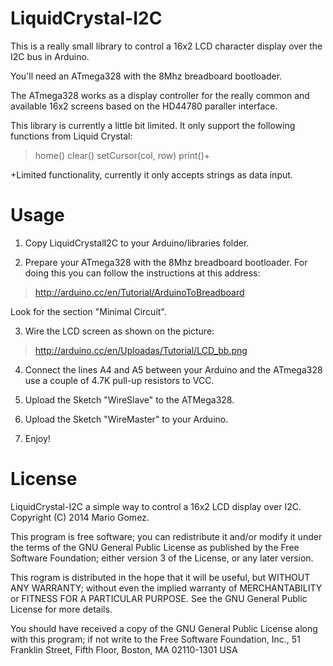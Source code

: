 LiquidCrystal-I2C
=================

This is a really small library to control a 16x2 LCD
character display over the I2C bus in Arduino.

You'll need an ATmega328 with the 8Mhz breadboard bootloader.

The ATmega328 works as a display controller for the really
common and available 16x2 screens based on the HD44780 paraller
interface.

This library is currently a little bit limited. It only support
the following functions from Liquid Crystal:

> home()
> clear()
> setCursor(col, row)
> print()+

+Limited functionality, currently it only accepts strings as
data input.

Usage
================

1. Copy LiquidCrystalI2C to your Arduino/libraries folder.

2. Prepare your ATmega328 with the 8Mhz breadboard bootloader. For
doing this you can follow the instructions at this address:

> http://arduino.cc/en/Tutorial/ArduinoToBreadboard

Look for the section "Minimal Circuit".

3. Wire the LCD screen as shown on the picture:

> http://arduino.cc/en/Uploadas/Tutorial/LCD_bb.png

4. Connect the lines A4 and A5 between your Arduino and the
ATmega328 use a couple of 4.7K pull-up resistors to VCC.

5. Upload the Sketch "WireSlave" to the ATMega328.

6. Upload the Sketch "WireMaster" to your Arduino.

7. Enjoy!


License
=================

LiquidCrystal-I2C a simple way to control a 16x2 LCD display over I2C.
Copyright (C) 2014 Mario Gomez.

This program is free software; you can redistribute it and/or modify
it under the terms of the GNU General Public License as published by
the Free Software Foundation; either version 3 of the License, or
any later version.

This rogram is distributed in the hope that it will be useful,
but WITHOUT ANY WARRANTY; without even the implied warranty of
MERCHANTABILITY or FITNESS FOR A PARTICULAR PURPOSE. See the
GNU General Public License for more details.

You should have received a copy of the GNU General Public License
along with this program; if not write to the Free Software Foundation,
Inc., 51 Franklin Street, Fifth Floor, Boston, MA 02110-1301 USA


